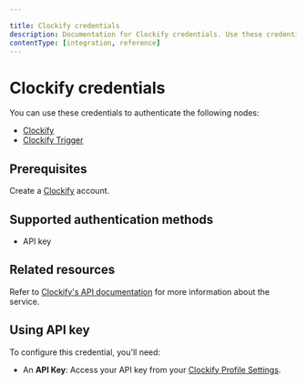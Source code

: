 ```yaml
---

title: Clockify credentials
description: Documentation for Clockify credentials. Use these credentials to authenticate Clockify in n8n, a workflow automation platform.
contentType: [integration, reference]
---
```


# Clockify credentials

You can use these credentials to authenticate the following nodes:

- [Clockify](/integrations/builtin/app-nodes/n8n-nodes-base.clockify.md)
- [Clockify Trigger](/integrations/builtin/trigger-nodes/n8n-nodes-base.clockifytrigger.md)

## Prerequisites

Create a [Clockify](https://www.clockify.com/) account.

## Supported authentication methods

- API key

## Related resources

Refer to [Clockify's API documentation](https://docs.developer.clockify.me/) for more information about the service.

## Using API key

To configure this credential, you'll need:

- An **API Key**: Access your API key from your [Clockify Profile Settings](https://clockify.me/help/users/profile-settings).

